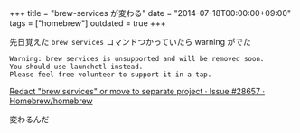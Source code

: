 +++
title = "brew-services が変わる"
date = "2014-07-18T00:00:00+09:00"
tags = ["homebrew"]
outdated = true
+++

先日覚えた `brew services` コマンドつかっていたら warning がでた

    Warning: brew services is unsupported and will be removed soon.
    You should use launchctl instead.
    Please feel free volunteer to support it in a tap.
    

[Redact "brew services" or move to separate project · Issue #28657 · Homebrew/homebrew](https://github.com/Homebrew/homebrew/issues/28657)

変わるんだ
